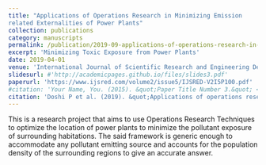 ```yaml
---
title: "Applications of Operations Research in Minimizing Emission
related Externalities of Power Plants"
collection: publications
category: manuscripts
permalink: /publication/2019-09-applications-of-operations-research-in-minimizing-emission-related-externalities-of-power-plants
excerpt: 'Minimizing Toxic Exposure from Power Plants'
date: 2019-04-01
venue: 'International Journal of Scientific Research and Engineering Development'
slidesurl: #'http://academicpages.github.io/files/slides3.pdf'
paperurl: 'https://www.ijsred.com/volume2/issue5/IJSRED-V2I5P100.pdf'
#citation: 'Your Name, You. (2015). &quot;Paper Title Number 3.&quot; <i>Journal 1</i>. 1(3).'
citation: 'Doshi P et al. (2019). &quot;Applications of operations research in minimizing emission related externalities of power plants.&quot; <i>International Journal of Scientific Research and Engineering Development</i>. 1(3).'
---
```


This is a research project that aims to use Operations Research Techniques to optimize the location of power plants to minimize the pollutant exposure of surrounding habitations. The said framework is generic enough to accommodate any pollutant emitting source and accounts for the population density of the surrounding regions to give an accurate answer.